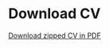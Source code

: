 # Download CV


[Download zipped CV in PDF](https://github.com/JJ/cv/suites/2227139622/artifacts/46138676)


